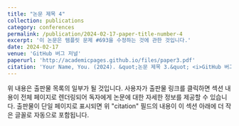 ```yaml
---
title: "논문 제목 4"
collection: publications
category: conferences
permalink: /publication/2024-02-17-paper-title-number-4
excerpt: '이 논문은 템플릿 문제 #693을 수정하는 것에 관한 것입니다.'
date: 2024-02-17
venue: 'GitHub 버그 저널'
paperurl: 'http://academicpages.github.io/files/paper3.pdf'
citation: 'Your Name, You. (2024). &quot;논문 제목 3.&quot; <i>GitHub 버그 저널</i>. 1(3).'
---
```


위 내용은 출판물 목록의 일부가 될 것입니다. 사용자가 출판물 링크를 클릭하면 섹션 내용이 전체 페이지로 렌더링되어 독자에게 논문에 대한 자세한 정보를 제공할 수 있습니다. 출판물이 단일 페이지로 표시되면 위 "citation" 필드의 내용이 이 섹션 아래에 더 작은 글꼴로 자동으로 포함됩니다.
